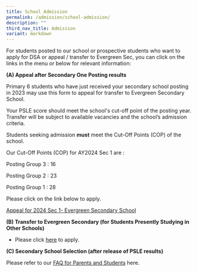 ```yaml
---
title: School Admission
permalink: /admission/school-admission/
description: ""
third_nav_title: Admission
variant: markdown
---
```

For students posted to our school or prospective students who want to apply for DSA or appeal / transfer to Evergreen Sec, you can click on the links in the menu or below for relevant information:

**(A) Appeal after Secondary One Posting results**

Primary 6 students who have just received your secondary school posting in 2023 may use this form to appeal for transfer to Evergreen Secondary School. 

Your PSLE score should meet the school's cut-off point of the posting year. Transfer will be subject to available vacancies and the school’s admission criteria.

Students seeking admission **must** meet the Cut-Off Points (COP) of the school.

Our Cut-Off Points (COP) for AY2024 Sec 1 are :

Posting Group 3 : 16

Posting Group 2 : 23

Posting Group 1 : 28

Please click on the link below to apply.

[Appeal for 2024 Sec 1- Evergreen Secondary School](https://form.gov.sg/657fbc58522a800012ea7059)


**(B) Transfer to Evergreen Secondary (for Students Presently Studying in Other Schools)**

*  Please click [here](https://form.gov.sg/636c4e8d53cf9a0011d88bc4) to apply.



**(C) Secondary School Selection (after release of PSLE results)**

Please refer to our [FAQ for Parents and Students](/files/EVG___FAQ_for_Parents_and_Students_After_PSLE_Result_Release_on_22_Nov_2023__version_22_Nov_2023_.pdf) here.